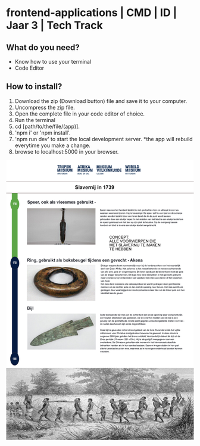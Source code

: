 # frontend-applications | CMD | ID | Jaar 3 |  Tech Track

## What do you need?
* Know how to use your terminal
* Code Editor

## How to install?
1. Download the zip (Download button) file and save it to your computer.
2. Uncompress the zip file.
3. Open the complete file in your code editor of choice.
4. Run the terminal
4. cd [path/to/the/file/(app)].
5. 'npm i' or 'npm install'.
6. 'npm run dev' to start the local development server.
    *the app will rebuild everytime you make a change.
7. browse to localhost:5000 in your browser.


<img src="https://github.com/sarkis1997/frontend-applications/blob/master/schets1.png">
